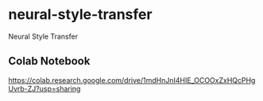 # neural-style-transfer
Neural Style Transfer

## Colab Notebook

https://colab.research.google.com/drive/1mdHnJnI4HIE_OCOOxZxHQcPHgUvrb-ZJ?usp=sharing
